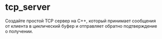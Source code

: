 # tcp_server
Создайте простой TCP сервер на C++, который принимает сообщения от клиента в циклический буфер и отправляет обратно подтверждение о получении.
